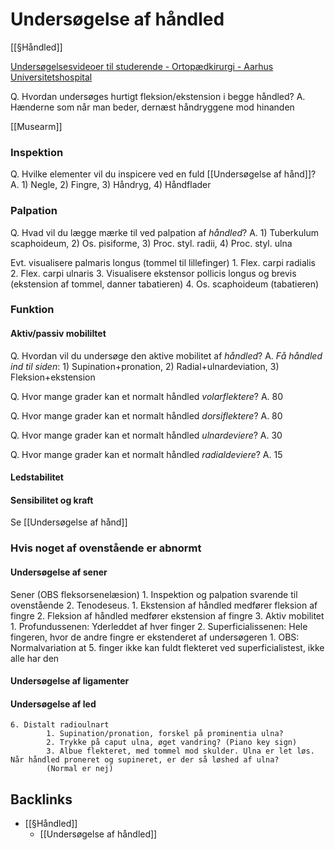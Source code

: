 # Undersøgelse af håndled
[[§Håndled]]

[Undersøgelsesvideoer til studerende - Ortopædkirurgi - Aarhus Universitetshospital](https://www.auh.dk/afdelinger/ortopadkirurgi/til-fagfolk/undersogelsesvideoer)

Q. Hvordan undersøges hurtigt fleksion/ekstension i begge håndled?
A. Hænderne som når man beder, dernæst håndryggene mod hinanden

[[Musearm]]

### Inspektion
Q. Hvilke elementer vil du inspicere ved en fuld [[Undersøgelse af hånd]]?
A. 1) Negle, 2) Fingre, 3) Håndryg, 4) Håndflader

### Palpation 
Q. Hvad vil du lægge mærke til ved palpation af *håndled*?
A. 1) Tuberkulum scaphoideum, 2) Os. pisiforme, 3) Proc. styl. radii, 4) Proc. styl. ulna

Evt. visualisere palmaris longus (tommel til lillefinger)
	1. Flex. carpi radialis
	2. Flex. carpi ulnaris
	3. Visualisere ekstensor pollicis longus og brevis (ekstension af tommel, danner tabatieren)
	4. Os. scaphoideum (tabatieren)

### Funktion
#### Aktiv/passiv mobililtet
Q. Hvordan vil du undersøge den aktive mobilitet af *håndled*?
A. *Få håndled ind til siden*: 1) Supination+pronation, 2) Radial+ulnardeviation, 3) Fleksion+ekstension

Q. Hvor mange grader kan et normalt håndled *volarflektere*? 
A. 80

Q. Hvor mange grader kan et normalt håndled *dorsiflektere*? 
A. 80

Q. Hvor mange grader kan et normalt håndled *ulnardeviere*? 
A. 30

Q. Hvor mange grader kan et normalt håndled *radialdeviere*? 
A. 15

#### Ledstabilitet
#### Sensibilitet og kraft
Se [[Undersøgelse af hånd]]

### Hvis noget af ovenstående er abnormt
#### Undersøgelse af sener
Sener (OBS fleksorsenelæsion)
		1. Inspektion og palpation svarende til ovenstående
		2. Tenodeseus.
			1. Ekstension af håndled medfører fleksion af fingre
			2. Fleksion af håndled medfører ekstension af fingre
		3. Aktiv mobilitet
			1. Profundussenen: Yderleddet af hver finger
			2. Superficialissenen: Hele fingeren, hvor de andre fingre er ekstenderet af undersøgeren
				1. OBS: Normalvariation at 5. finger ikke kan fuldt flekteret ved superficialistest, ikke alle har den

#### Undersøgelse af ligamenter

#### Undersøgelse af led
	6. Distalt radioulnart
			1. Supination/pronation, forskel på prominentia ulna?
			2. Trykke på caput ulna, øget vandring? (Piano key sign)
			3. Albue flekteret, med tommel mod skulder. Ulna er let løs. Når håndled proneret og supineret, er der så løshed af ulna?
			(Normal er nej)

## Backlinks
* [[§Håndled]]
	* [[Undersøgelse af håndled]]

<!-- #anki/tag/med/Orto #anki/deck/Medicine -->

<!-- {BearID:5AA8F50B-25F7-4752-916D-9B4D58864FF8-53319-000070FC18EA916B} -->
